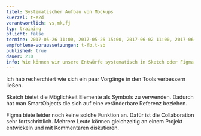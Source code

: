 ```yaml
---
titel: Systematischer Aufbau von Mockups
kuerzel: t-e2d
verantwortlich: vs,mk,fj
typ: training
pflicht: false
termine: 2017-05-26 11:00, 2017-05-26 15:00, 2017-06-02 11:00, 2017-06-02 15:00
empfohlene-voraussetzungen: t-fb,t-sb
published: true
dauer: 210
info: Wie können wir unsere Entwürfe systematisch in Sketch oder Figma aufbauen und auf verschiedenen Devices anschauen und überprüfen?
---
```


Ich hab recherchiert wie sich ein paar Vorgänge in den Tools verbessern ließen.

Sketch bietet die Möglichkeit Elemente als Symbols zu verwenden. Dadurch hat man SmartObjects die sich auf eine veränderbare Referenz beziehen.

Figma biete leider noch keine solche Funktion an. Dafür ist die Collaboration sehr fortschrittlich. Mehrere Leute können gleichzeitig an einem Projekt entwickeln und mit Kommentaren diskutieren.